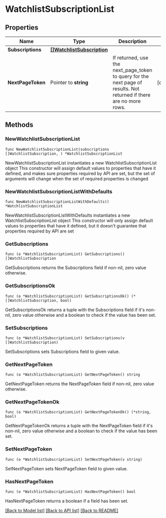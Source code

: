 # WatchlistSubscriptionList

## Properties

Name | Type | Description | Notes
------------ | ------------- | ------------- | -------------
**Subscriptions** | [**[]WatchlistSubscription**](WatchlistSubscription.md) |  | 
**NextPageToken** | Pointer to **string** | If returned, use the next_page_token to query for the next page of results. Not returned if there are no more rows. | [optional] 

## Methods

### NewWatchlistSubscriptionList

`func NewWatchlistSubscriptionList(subscriptions []WatchlistSubscription, ) *WatchlistSubscriptionList`

NewWatchlistSubscriptionList instantiates a new WatchlistSubscriptionList object
This constructor will assign default values to properties that have it defined,
and makes sure properties required by API are set, but the set of arguments
will change when the set of required properties is changed

### NewWatchlistSubscriptionListWithDefaults

`func NewWatchlistSubscriptionListWithDefaults() *WatchlistSubscriptionList`

NewWatchlistSubscriptionListWithDefaults instantiates a new WatchlistSubscriptionList object
This constructor will only assign default values to properties that have it defined,
but it doesn't guarantee that properties required by API are set

### GetSubscriptions

`func (o *WatchlistSubscriptionList) GetSubscriptions() []WatchlistSubscription`

GetSubscriptions returns the Subscriptions field if non-nil, zero value otherwise.

### GetSubscriptionsOk

`func (o *WatchlistSubscriptionList) GetSubscriptionsOk() (*[]WatchlistSubscription, bool)`

GetSubscriptionsOk returns a tuple with the Subscriptions field if it's non-nil, zero value otherwise
and a boolean to check if the value has been set.

### SetSubscriptions

`func (o *WatchlistSubscriptionList) SetSubscriptions(v []WatchlistSubscription)`

SetSubscriptions sets Subscriptions field to given value.


### GetNextPageToken

`func (o *WatchlistSubscriptionList) GetNextPageToken() string`

GetNextPageToken returns the NextPageToken field if non-nil, zero value otherwise.

### GetNextPageTokenOk

`func (o *WatchlistSubscriptionList) GetNextPageTokenOk() (*string, bool)`

GetNextPageTokenOk returns a tuple with the NextPageToken field if it's non-nil, zero value otherwise
and a boolean to check if the value has been set.

### SetNextPageToken

`func (o *WatchlistSubscriptionList) SetNextPageToken(v string)`

SetNextPageToken sets NextPageToken field to given value.

### HasNextPageToken

`func (o *WatchlistSubscriptionList) HasNextPageToken() bool`

HasNextPageToken returns a boolean if a field has been set.


[[Back to Model list]](../../README.md#documentation-for-models) [[Back to API list]](../../README.md#documentation-for-api-endpoints) [[Back to README]](../../README.md)


